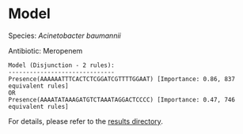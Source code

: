 
# Model

Species: *Acinetobacter baumannii*

Antibiotic: Meropenem

```
Model (Disjunction - 2 rules):
------------------------------
Presence(AAAAAATTTCACTCTCGGATCGTTTTGGAAT) [Importance: 0.86, 837 equivalent rules]
OR
Presence(AAAATATAAAGATGTCTAAATAGGACTCCCC) [Importance: 0.47, 746 equivalent rules]

```

For details, please refer to the [results directory](../../../../../results/scm_b/acinetobacter%20baumannii/meropenem/repeat_5/).

